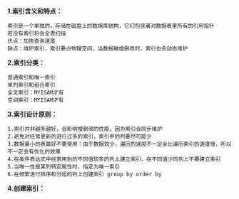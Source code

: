 
**1.索引含义和特点：**

    索引是一个单独的，存储在磁盘上的数据库结构，它们包含着对数据表里所有的引用指针
    若没有索引将会全表扫描
    优点：加快查询速度
    缺点：维护索引，索引要占物理空间，当数据被增删改时，索引也会动态维护

**2.索引分类：**

    普通索引和唯一索引
    单列索引和组合索引
    全文索引：MYISAM才有
    空间索引：MYISAM才有
    
**3.索引设计原则：**

    1.索引并非越多越好，会影响增删改的性能，因为索引会同步维护
    2.避免对经常更新的进行过多的索引，索引中的列要尽可能少
    3.数据量小的表最好不要使用：由于数据较少，遍历的速度不一定会比遍历索引的速度慢，所以不一定会有优化的效果
    4.在条件表达式中经常用到的不同值较多的列上建立索引，在不同值少的列上不要建立索引
    5.当唯一性是某列特定属性时，指定为唯一索引
    6.在频繁进行排序和分组的列上创建索引 group by order by
     
**4.创建索引：**
    
    
    
